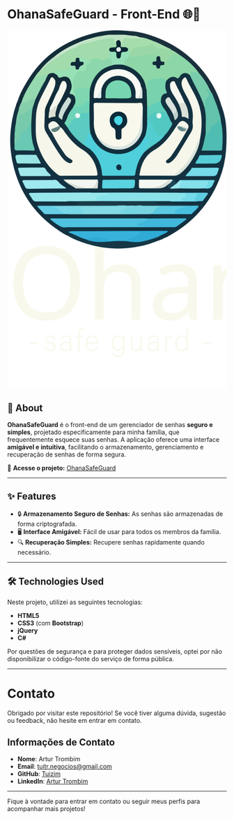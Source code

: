 # OhanaSafeGuard - Front-End 🌐🔐

![Project Logo](./resource/logo.svg) 

## 📝 About

**OhanaSafeGuard** é o front-end de um gerenciador de senhas **seguro e simples**, projetado especificamente para minha família, que frequentemente esquece suas senhas. A aplicação oferece uma interface **amigável e intuitiva**, facilitando o armazenamento, gerenciamento e recuperação de senhas de forma segura.

🔗 **Acesse o projeto:** [OhanaSafeGuard]((https://ohanasafeguard.vercel.app/))

---

## ✨ Features

- 🔒 **Armazenamento Seguro de Senhas:** As senhas são armazenadas de forma criptografada.
- 🖥️ **Interface Amigável:** Fácil de usar para todos os membros da família.
- 🔍 **Recuperação Simples:** Recupere senhas rapidamente quando necessário.

---

## 🛠️ Technologies Used

Neste projeto, utilizei as seguintes tecnologias:

- **HTML5**
- **CSS3** (com **Bootstrap**)
- **jQuery**
- **C#**

Por questões de segurança e para proteger dados sensíveis, optei por não disponibilizar o código-fonte do serviço de forma pública.

---

# Contato

Obrigado por visitar este repositório! Se você tiver alguma dúvida, sugestão ou feedback, não hesite em entrar em contato.

## Informações de Contato

- **Nome**: Artur Trombim
- **Email**: [tuitr.negocios@gmail.com](mailto:tuitr.negocios@gmail.com)
- **GitHub**: [Tuizim](https://github.com/Tuizim)
- **LinkedIn**: [Artur Trombim](https://www.linkedin.com/in/artur-trombim)

---

Fique à vontade para entrar em contato ou seguir meus perfis para acompanhar mais projetos!

